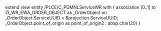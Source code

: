 extend view entity /PLCE/C_PDMNLServiceWR with
{
  association [0..1] to ZI_WR_EWA_ORDER_OBJECT as _OrderObject on _OrderObject.ServiceUUID = $projection.ServiceUUID;
  _OrderObject.point_of_origin as point_of_origin2 : abap.char(20)
}

